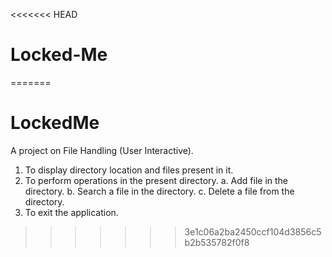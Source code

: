 <<<<<<< HEAD
# Locked-Me
=======
# LockedMe
A project on File Handling (User Interactive).

1. To display directory location and files present in it.
2. To perform operations in the present directory. 
	a. Add file in the directory. 
	b. Search a file in the directory. 
	c. Delete a file from the directory.
3. To exit the application.
>>>>>>> 3e1c06a2ba2450ccf104d3856c5b2b535782f0f8
